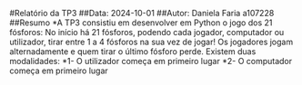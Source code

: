 #Relatório da TP3
##Data: 2024-10-01
##Autor: Daniela Faria a107228
##Resumo
*A TP3 consistiu em desenvolver em Python o jogo dos 21 fósforos:
No início há 21 fósforos, podendo cada jogador, computador ou utilizador, tirar entre 1 a 4 fósforos na sua vez de jogar!
Os jogadores jogam alternadamente e quem tirar o último fósforo perde.
Existem duas modalidades:
     *1- O utilizador começa em primeiro lugar
     *2- O computador começa em primeiro lugar
